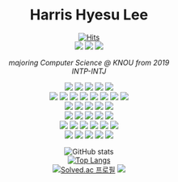 <div align="center">
  <h1>Harris Hyesu Lee</h1>
  
  [![Hits](https://hits.seeyoufarm.com/api/count/incr/badge.svg?url=https%3A%2F%2Fgithub.com%2FSallyrideauto%2F&count_bg=%23000000&title_bg=%23000000&icon=github.svg&icon_color=%23E7E7E7&title=hits&edge_flat=true)](https://github.com/Sallyrideauto)<br>
  <a href="https://www.instagram.com/varsity_sally/"><img src="https://img.shields.io/badge/Instagram-7D4E57?style=flat-square&logo=Instagram&logoColor=ffffff"></a> <a href="https://www.instagram.com/varsity_sally/"><img src="https://img.shields.io/badge/Tistory-6E8894?style=flat-square&logo=Telegraph&logoColor=ffffff"></a> <img src="https://img.shields.io/badge/LinkedIn-0A66C2?style=flat-square&logo=LinkedIn&logoColor=ffffff"><p>
  <i>majoring Computer Science @ KNOU from 2019<br>
    INTP-INTJ</i><p>
  <img src="https://img.shields.io/badge/Apple-000000?style=flat-square&logo=Apple&logoColor=ffffff"> <img src="https://img.shields.io/badge/macOS-000000?style=flat-square&logo=macOS&logoColor=ffffff"> <img src="https://img.shields.io/badge/iTerm2-000000?style=flat-square&logo=iTerm2&logoColor=ffffff"> <img src="https://img.shields.io/badge/Linux-FCC624?style=flat-square&logo=Linux&logoColor=ffffff"> <img src="https://img.shields.io/badge/Windows-0078D6?style=flat-square&logo=Windows&logoColor=ffffff"><br>
  <img src="https://img.shields.io/badge/C-A8B9CC?style=flat-square&logo=C&logoColor=ffffff"> <img src="https://img.shields.io/badge/C++-00599C?style=flat-square&logo=cplusplus&logoColor=ffffff"> <img src="https://img.shields.io/badge/R-276DC3?style=flat-square&logo=R&logoColor=ffffff"> <img src="https://img.shields.io/badge/Python-3776AB?style=flat-square&logo=Python&logoColor=ffffff"> <img src="https://img.shields.io/badge/HTML5-E34F26?style=flat-square&logo=HTML5&logoColor=ffffff"> <img src="https://img.shields.io/badge/CSS3-1572B6?style=flat-square&logo=CSS3&logoColor=ffffff"> <img src="https://img.shields.io/badge/Java-007396?style=flat-square&logo=Java&logoColor=ffffff"> <img src="https://img.shields.io/badge/JSON-000000?style=flat-square&logo=JSON&logoColor=ffffff"><br>
  <img src="https://img.shields.io/badge/Oracle-F80000?style=flat-square&logo=Oracle&logoColor=ffffff"> <img src="https://img.shields.io/badge/Docker-2496ED?style=flat-square&logo=Docker&logoColor=ffffff"> <img src="https://img.shields.io/badge/Homebrew-FBB040?style=flat-square&logo=Homebrew&logoColor=ffffff"> <img src="https://img.shields.io/badge/Jupyter Notebook-F37626?style=flat-square&logo=Jupyter&logoColor=ffffff"> <img src="https://img.shields.io/badge/Google Colab-F9AB00?style=flat-square&logo=Google Colab&logoColor=ffffff"><br>
  <img src="https://img.shields.io/badge/Visual Studio-5C2D91?style=flat-square&logo=visualstudio&logoColor=ffffff"> <img src="https://img.shields.io/badge/Visual Studio Code-007ACC?style=flat-square&logo=visualstudiocode&logoColor=ffffff"> <img src="https://img.shields.io/badge/PyCharm-000000?style=flat-square&logo=PyCharm&logoColor=ffffff"> <img src="https://img.shields.io/badge/RStudio-75AADB?style=flat-square&logo=RStudio&logoColor=ffffff"> <img src="https://img.shields.io/badge/Eclipse-2C2255?style=flat-square&logo=eclipseide&logoColor=ffffff"><br>
  <img src="https://img.shields.io/badge/pandas-150458?style=flat-square&logo=pandas&logoColor=ffffff"> <img src="https://img.shields.io/badge/NumPy-013243?style=flat-square&logo=NumPy&logoColor=ffffff"> <img src="https://img.shields.io/badge/Keras-D00000?style=flat-square&logo=Keras&logoColor=ffffff"> <img src="https://img.shields.io/badge/TensorFlow-FF6F00?style=flat-square&logo=TensorFlow&logoColor=ffffff"> <img src="https://img.shields.io/badge/Scikitlearn-F7931E?style=flat-square&logo=scikitlearn&logoColor=ffffff"> <img src="https://img.shields.io/badge/Plotly-3F4F75?style=flat-square&logo=Plotly&logoColor=ffffff"><br>
  <img src="https://img.shields.io/badge/GitHub-181717?style=flat-square&logo=GitHub&logoColor=ffffff"> <img src="https://img.shields.io/badge/Notion-000000?style=flat-square&logo=Notion&logoColor=ffffff"> <img src="https://img.shields.io/badge/Slack-4A154B?style=flat-square&logo=Slack&logoColor=ffffff"> <img src="https://img.shields.io/badge/Google Cloud-4285F4?style=flat-square&logo=googlecloud&logoColor=ffffff"> <img src="https://img.shields.io/badge/Adobe Creative Cloud-DA1F26?style=flat-square&logo=adobecreativecloud&logoColor=ffffff"></p>
  ![GitHub stats](https://github-readme-stats.vercel.app/api?username=Sallyrideauto&count_private=true&show_icons=true&theme=material-palenight)<br>
  [![Top Langs](https://github-readme-stats.vercel.app/api/top-langs/?username=Sallyrideauto&exclude_repo=Sallyride.github.io&layout=compact)](https://github.com/Sallyrideauto/github-readme-stats)<br>
  [![Solved.ac
프로필](http://mazassumnida.wtf/api/v2/generate_badge?boj=riru16)](https://solved.ac/riru16) <img src="http://mazandi.herokuapp.com/api?handle=riru16&theme=dark"/>
</div>
